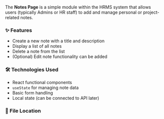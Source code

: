 The **Notes Page** is a simple module within the HRMS system that allows users (typically Admins or HR staff) to add and manage personal or project-related notes.

### ✨ Features
- Create a new note with a title and description
- Display a list of all notes
- Delete a note from the list
- (Optional) Edit note functionality can be added

### 🛠️ Technologies Used
- React functional components
- `useState` for managing note data
- Basic form handling
- Local state (can be connected to API later)

### 📂 File Location

